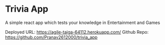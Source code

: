 # Trivia App

A simple react app which tests your knowledge in Entertainment and Games

Deployed URL: https://agile-taiga-64112.herokuapp.com/
Github Repo: https://github.com/Pranav2612000/trivia_app

